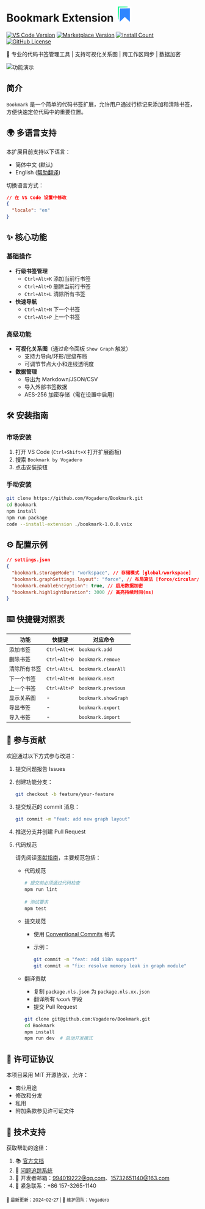 # Bookmark Extension <img src="images/bookmark-icon.png" alt="icon" width="40" />

[![VS Code Version](https://img.shields.io/badge/VS%20Code-%3E%3D1.97.0-blue.svg)](https://code.visualstudio.com/)
[![Marketplace Version](https://vsmarketplacebadge.apphb.com/version-short/Vogadero.bookmark.svg)](https://marketplace.visualstudio.com/items?itemName=Vogadero.bookmark)
[![Install Count](https://vsmarketplacebadge.apphb.com/installs-short/Vogadero.bookmark.svg)](https://marketplace.visualstudio.com/items?itemName=Vogadero.bookmark)
[![GitHub License](https://img.shields.io/github/license/Vogadero/bookmark.svg)](LICENSE)

📌 专业的代码书签管理工具 | 支持可视化关系图 | 跨工作区同步 | 数据加密

![功能演示](images/demo.gif)

## 简介

`Bookmark` 是一个简单的代码书签扩展，允许用户通过行标记来添加和清除书签，方便快速定位代码中的重要位置。

## 🌍 多语言支持
本扩展目前支持以下语言：
- 简体中文 (默认)
- English ([帮助翻译](https://github.com/Vogadero/Bookmark/issues/12))

切换语言方式：
```json
// 在 VS Code 设置中修改
{
  "locale": "en" 
}
```

## ✨ 核心功能

### 基础操作
- **行级书签管理**
  - `Ctrl+Alt+K` 添加当前行书签
  - `Ctrl+Alt+D` 删除当前行书签
  - `Ctrl+Alt+L` 清除所有书签
- **快速导航**
  - `Ctrl+Alt+N` 下一个书签
  - `Ctrl+Alt+P` 上一个书签

### 高级功能
- **可视化关系图**（通过命令面板 `Show Graph` 触发）
  - 支持力导向/环形/层级布局
  - 可调节节点大小和连线透明度
- **数据管理**
  - 导出为 Markdown/JSON/CSV
  - 导入外部书签数据
  - AES-256 加密存储（需在设置中启用）

## 🛠️ 安装指南

### 市场安装
1. 打开 VS Code (`Ctrl+Shift+X` 打开扩展面板)
2. 搜索 `Bookmark by Vogadero`
3. 点击安装按钮

### 手动安装
```bash
git clone https://github.com/Vogadero/Bookmark.git
cd Bookmark
npm install
npm run package
code --install-extension ./bookmark-1.0.0.vsix
```

## ⚙️ 配置示例
```json
// settings.json
{
  "bookmark.storageMode": "workspace", // 存储模式 [global/workspace]
  "bookmark.graphSettings.layout": "force", // 布局算法 [force/circular/hierarchy]
  "bookmark.enableEncryption": true, // 启用数据加密
  "bookmark.highlightDuration": 3000 // 高亮持续时间(ms)
}
```

## ⌨️ 快捷键对照表

| 功能         | 快捷键       | 对应命令             |
| ------------ | ------------ | -------------------- |
| 添加书签     | `Ctrl+Alt+K` | `bookmark.add`       |
| 删除书签     | `Ctrl+Alt+D` | `bookmark.remove`    |
| 清除所有书签 | `Ctrl+Alt+L` | `bookmark.clearAll`  |
| 下一个书签   | `Ctrl+Alt+N` | `bookmark.next`      |
| 上一个书签   | `Ctrl+Alt+P` | `bookmark.previous`  |
| 显示关系图   | -            | `bookmark.showGraph` |
| 导出书签     | -            | `bookmark.export`    |
| 导入书签     | -            | `bookmark.import`    |

## 🤝 参与贡献
欢迎通过以下方式参与改进：

1. 提交问题报告 Issues

2. 创建功能分支：

   ```bash
   git checkout -b feature/your-feature
   ```

3. 提交规范的 commit 消息：

   ```bash
   git commit -m "feat: add new graph layout"
   ```

4. 推送分支并创建 Pull Request

5. 代码规范

   请先阅读[贡献指南](vscode-webview://0khkdn2j8525463bq40sgktn2gqlie9imkvuhie6p6fkhsp7guor/CONTRIBUTING.md)，主要规范包括：

   - 代码规范

     ```bash
     # 提交前必须通过代码检查
     npm run lint
     
     # 测试要求
     npm test
     ```

   - 提交规范

     - 使用 [Conventional Commits](https://www.conventionalcommits.org/) 格式

     - 示例：

       ```bash
       git commit -m "feat: add i18n support"
       git commit -m "fix: resolve memory leak in graph module"
       ```

   - 翻译贡献

     - 复制 `package.nls.json` 为 `package.nls.xx.json`
     - 翻译所有 `%xxx%` 字段
     - 提交 Pull Request

     ```bash
     git clone git@github.com:Vogadero/Bookmark.git
     cd Bookmark
     npm install
     npm run dev  # 启动开发模式
     ```

## 📜 许可证协议

本项目采用 MIT 开源协议，允许：

- 商业用途
- 修改和分发
- 私用
- 附加条款参见许可证文件

## 📮 技术支持

获取帮助的途径：

1. 📚 [官方文档](https://vogadero.github.io/Bookmark/)
2. 🐛 [问题追踪系统](https://github.com/Vogadero/Bookmark/issues)
3. 📧 开发者邮箱：[994019222@qq.com](mailto:994019222@qq.com)、[15732651140@163.com](mailto:15732651140@163.com)
4. 📱 紧急联系：+86 157-3265-1140

<sub>🔄 最新更新：2024-02-27 | 🔧 维护团队：Vogadero </sub>